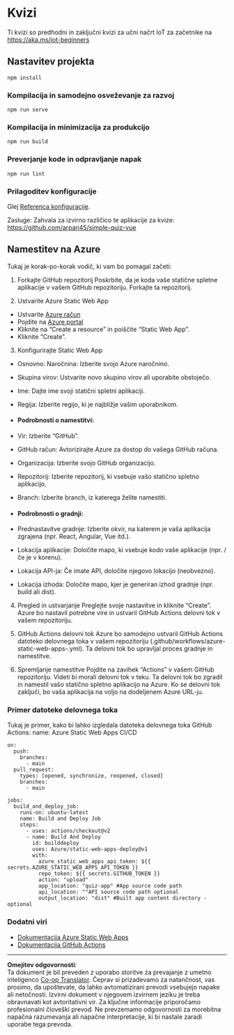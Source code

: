 <!--
CO_OP_TRANSLATOR_METADATA:
{
  "original_hash": "2a459ea9177fb0508ca96068ae1009d2",
  "translation_date": "2025-08-28T14:20:38+00:00",
  "source_file": "quiz-app/README.md",
  "language_code": "sl"
}
-->
# Kvizi

Ti kvizi so predhodni in zaključni kvizi za učni načrt IoT za začetnike na https://aka.ms/iot-beginners

## Nastavitev projekta

```
npm install
```

### Kompilacija in samodejno osveževanje za razvoj

```
npm run serve
```

### Kompilacija in minimizacija za produkcijo

```
npm run build
```

### Preverjanje kode in odpravljanje napak

```
npm run lint
```

### Prilagoditev konfiguracije

Glej [Referenca konfiguracije](https://cli.vuejs.org/config/).

Zasluge: Zahvala za izvirno različico te aplikacije za kvize: https://github.com/arpan45/simple-quiz-vue


## Namestitev na Azure

Tukaj je korak-po-korak vodič, ki vam bo pomagal začeti:

1. Forkajte GitHub repozitorij
Poskrbite, da je koda vaše statične spletne aplikacije v vašem GitHub repozitoriju. Forkajte ta repozitorij.

2. Ustvarite Azure Static Web App
- Ustvarite [Azure račun](http://azure.microsoft.com)
- Pojdite na [Azure portal](https://portal.azure.com) 
- Kliknite na “Create a resource” in poiščite “Static Web App”.
- Kliknite “Create”.

3. Konfigurirajte Static Web App
- Osnovno: Naročnina: Izberite svojo Azure naročnino.
- Skupina virov: Ustvarite novo skupino virov ali uporabite obstoječo.
- Ime: Dajte ime svoji statični spletni aplikaciji.
- Regija: Izberite regijo, ki je najbližje vašim uporabnikom.

- #### Podrobnosti o namestitvi:
- Vir: Izberite “GitHub”.
- GitHub račun: Avtorizirajte Azure za dostop do vašega GitHub računa.
- Organizacija: Izberite svojo GitHub organizacijo.
- Repozitorij: Izberite repozitorij, ki vsebuje vašo statično spletno aplikacijo.
- Branch: Izberite branch, iz katerega želite namestiti.

- #### Podrobnosti o gradnji:
- Prednastavitve gradnje: Izberite okvir, na katerem je vaša aplikacija zgrajena (npr. React, Angular, Vue itd.).
- Lokacija aplikacije: Določite mapo, ki vsebuje kodo vaše aplikacije (npr. / če je v korenu).
- Lokacija API-ja: Če imate API, določite njegovo lokacijo (neobvezno).
- Lokacija izhoda: Določite mapo, kjer je generiran izhod gradnje (npr. build ali dist).

4. Pregled in ustvarjanje
Preglejte svoje nastavitve in kliknite “Create”. Azure bo nastavil potrebne vire in ustvaril GitHub Actions delovni tok v vašem repozitoriju.

5. GitHub Actions delovni tok
Azure bo samodejno ustvaril GitHub Actions datoteko delovnega toka v vašem repozitoriju (.github/workflows/azure-static-web-apps-<ime>.yml). Ta delovni tok bo upravljal proces gradnje in namestitve.

6. Spremljanje namestitve
Pojdite na zavihek “Actions” v vašem GitHub repozitoriju.
Videti bi morali delovni tok v teku. Ta delovni tok bo zgradil in namestil vašo statično spletno aplikacijo na Azure.
Ko se delovni tok zaključi, bo vaša aplikacija na voljo na dodeljenem Azure URL-ju.

### Primer datoteke delovnega toka

Tukaj je primer, kako bi lahko izgledala datoteka delovnega toka GitHub Actions:
name: Azure Static Web Apps CI/CD
```
on:
  push:
    branches:
      - main
  pull_request:
    types: [opened, synchronize, reopened, closed]
    branches:
      - main

jobs:
  build_and_deploy_job:
    runs-on: ubuntu-latest
    name: Build and Deploy Job
    steps:
      - uses: actions/checkout@v2
      - name: Build And Deploy
        id: builddeploy
        uses: Azure/static-web-apps-deploy@v1
        with:
          azure_static_web_apps_api_token: ${{ secrets.AZURE_STATIC_WEB_APPS_API_TOKEN }}
          repo_token: ${{ secrets.GITHUB_TOKEN }}
          action: "upload"
          app_location: "quiz-app" #App source code path
          api_location: ""API source code path optional
          output_location: "dist" #Built app content directory - optional
```

### Dodatni viri
- [Dokumentacija Azure Static Web Apps](https://learn.microsoft.com/azure/static-web-apps/getting-started)
- [Dokumentacija GitHub Actions](https://docs.github.com/actions/use-cases-and-examples/deploying/deploying-to-azure-static-web-app)

---

**Omejitev odgovornosti**:  
Ta dokument je bil preveden z uporabo storitve za prevajanje z umetno inteligenco [Co-op Translator](https://github.com/Azure/co-op-translator). Čeprav si prizadevamo za natančnost, vas prosimo, da upoštevate, da lahko avtomatizirani prevodi vsebujejo napake ali netočnosti. Izvirni dokument v njegovem izvirnem jeziku je treba obravnavati kot avtoritativni vir. Za ključne informacije priporočamo profesionalni človeški prevod. Ne prevzemamo odgovornosti za morebitna napačna razumevanja ali napačne interpretacije, ki bi nastale zaradi uporabe tega prevoda.